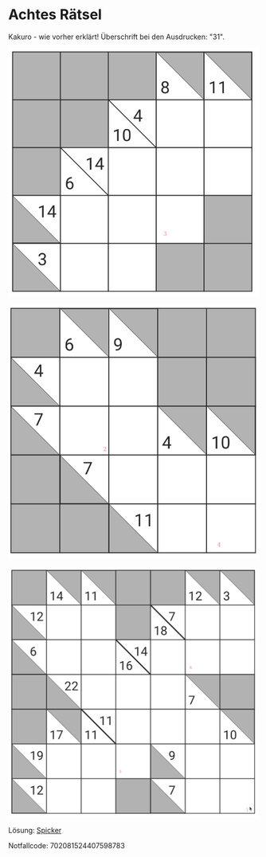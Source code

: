 Achtes Rätsel
===============

Kakuro - wie vorher erklärt!
Überschrift bei den Ausdrucken: "31".

![1](raetsel-08-1.png)

![2](raetsel-08-2.png)

![3](raetsel-08-3.png)

<!--
 1=3
 2=5
 3=3
 4=8
 5=3
 6=7

 353837
-->

<script type="text/javascript">
var nextUrl="/index.html#09-";
</script>

Lösung: <a href="/index.html#/loesungen/31.md">Spicker</a>

Notfallcode: 702081524407598783
